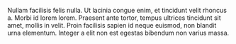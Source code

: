 ---
---

Nullam facilisis felis nulla. Ut lacinia congue enim, et tincidunt velit rhoncus a. Morbi id lorem lorem. Praesent ante tortor, tempus ultrices tincidunt sit amet, mollis in velit. Proin facilisis sapien id neque euismod, non blandit urna elementum. Integer a elit non est egestas bibendum non varius massa.